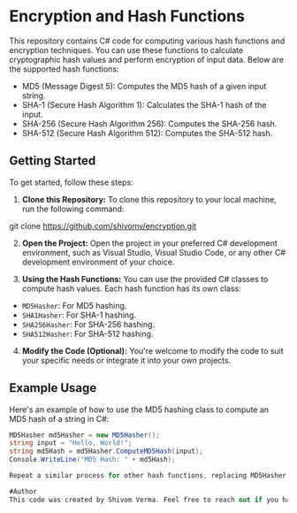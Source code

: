 # Encryption and Hash Functions

This repository contains C# code for computing various hash functions and encryption techniques. You can use these functions to calculate cryptographic hash values and perform encryption of input data. Below are the supported hash functions:

- MD5 (Message Digest 5): Computes the MD5 hash of a given input string.
- SHA-1 (Secure Hash Algorithm 1): Calculates the SHA-1 hash of the input.
- SHA-256 (Secure Hash Algorithm 256): Computes the SHA-256 hash.
- SHA-512 (Secure Hash Algorithm 512): Computes the SHA-512 hash.

## Getting Started

To get started, follow these steps:

1. **Clone this Repository:** To clone this repository to your local machine, run the following command:

git clone https://github.com/shivomv/encryption.git


2. **Open the Project:** Open the project in your preferred C# development environment, such as Visual Studio, Visual Studio Code, or any other C# development environment of your choice.

3. **Using the Hash Functions:** You can use the provided C# classes to compute hash values. Each hash function has its own class:

- `MD5Hasher`: For MD5 hashing.
- `SHA1Hasher`: For SHA-1 hashing.
- `SHA256Hasher`: For SHA-256 hashing.
- `SHA512Hasher`: For SHA-512 hashing.

4. **Modify the Code (Optional):** You're welcome to modify the code to suit your specific needs or integrate it into your own projects.

## Example Usage

Here's an example of how to use the MD5 hashing class to compute an MD5 hash of a string in C#:

```csharp
MD5Hasher md5Hasher = new MD5Hasher();
string input = "Hello, World!";
string md5Hash = md5Hasher.ComputeMD5Hash(input);
Console.WriteLine("MD5 Hash: " + md5Hash);

Repeat a similar process for other hash functions, replacing MD5Hasher with the appropriate class name.

#Author
This code was created by Shivom Verma. Feel free to reach out if you have any questions or suggestions.
